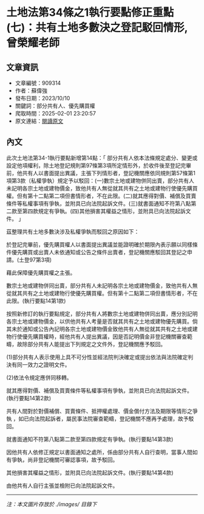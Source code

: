 # 土地法第34條之1執行要點修正重點(七)：共有土地多數決之登記駁回情形,曾榮耀老師

## 文章資訊
- 文章編號：909314
- 作者：蘇偉強
- 發布日期：2023/10/10
- 關鍵詞：部分共有人、優先購買權
- 爬取時間：2025-02-01 23:20:57
- 原文連結：[閱讀原文](https://real-estate.get.com.tw/Columns/detail.aspx?no=909314)

## 內文


此次土地法第34-1執行要點新增第14點：「
部分共有人依本法條規定處分、變更或設定他項權利，除土地登記規則第97條第3項所定情形外，於收件後至登記完畢前，他共有人以書面提出異議，主張下列情形者，登記機關應依同規則第57條第1項第3款（私權爭執）規定予以駁回：(一)數宗土地或建物併同出賣，部分共有人未記明各宗土地或建物價金，致他共有人無從就其共有之土地或建物行使優先購買權。但有第十二點第二項但書情形者，不在此限。(二)就其應得對價、補償及買賣條件等私權事項有爭執，並附具已向法院起訴文件。(三)就書面通知不符第八點第二款至第四款規定有爭執。(四)其他損害其權益之情形，並附具已向法院起訴文件。
」


茲整理共有土地多數決涉及私權爭執而駁回之原因如下：


於登記完畢前，優先購買權人以書面提出異議並能證明確於期限內表示願以同樣條件優先購買或出賣人未依通知或公告之條件出賣者，登記機關應駁回其登記之申請。(土登97第3項)


藉此保障優先購買權之主張。


數宗土地或建物併同出賣，部分共有人未記明各宗土地或建物價金，致他共有人無從就其共有之土地或建物行使優先購買權。但有第十二點第二項但書情形者，不在此限。(執行要點14第1款)


按照新修訂的執行要點規定，部分共有人將數宗土地或建物併同出賣，應分別記明各宗土地或建物價金，以供他共有人考量是否就其共有之土地或建物優先購買。倘其未於通知或公告內記明各宗土地或建物價金致他共有人無從就其共有之土地或建物行使優先購買權時，經他共有人提出異議，因是否記明價金非登記機關審查範疇，故除部分共有人能提出下列規定之文件外，登記機關應予駁回。


(1)部分共有人表示使用上具不可分性並經法院判決確定或提出依法與法院確定判決有同一效力之證明文件。


(2)依法令規定應併同移轉。


就其應得對價、補償及買賣條件等私權事項有爭執，並附具已向法院起訴文件。(執行要點14第2款)


共有人間對於對價補償、買賣條件、抵押權處理、價金償付方法及期限等情形之爭執 ，如已向法院起訴者，屬民事法院審查範疇，登記機關不應再予處理，故予駁回。


就書面通知不符第八點第二款至第四款規定有爭執。(執行要點14第3款)


因他共有人依修正規定以書面通知之處所，係由部分共有人自行查明，當事人間如有爭執，尚非登記機關可審認事項，故予駁回。


其他損害其權益之情形，並附具已向法院起訴文件。(執行要點14第4款)


由他共有人自行主張並檢附已向法院起訴文件。

---
*注：本文圖片存放於 ./images/ 目錄下*
